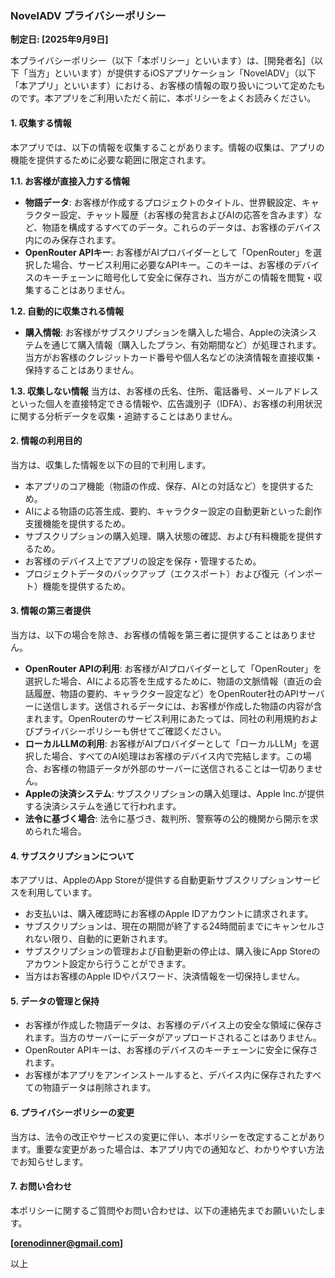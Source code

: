 ### NovelADV プライバシーポリシー

**制定日: [2025年9月9日]**

本プライバシーポリシー（以下「本ポリシー」といいます）は、[開発者名]（以下「当方」といいます）が提供するiOSアプリケーション「NovelADV」（以下「本アプリ」といいます）における、お客様の情報の取り扱いについて定めたものです。本アプリをご利用いただく前に、本ポリシーをよくお読みください。

#### 1. 収集する情報

本アプリでは、以下の情報を収集することがあります。情報の収集は、アプリの機能を提供するために必要な範囲に限定されます。

**1.1. お客様が直接入力する情報**
*   **物語データ**: お客様が作成するプロジェクトのタイトル、世界観設定、キャラクター設定、チャット履歴（お客様の発言およびAIの応答を含みます）など、物語を構成するすべてのデータ。これらのデータは、お客様のデバイス内にのみ保存されます。
*   **OpenRouter APIキー**: お客様がAIプロバイダーとして「OpenRouter」を選択した場合、サービス利用に必要なAPIキー。このキーは、お客様のデバイスのキーチェーンに暗号化して安全に保存され、当方がこの情報を閲覧・収集することはありません。

**1.2. 自動的に収集される情報**
*   **購入情報**: お客様がサブスクリプションを購入した場合、Appleの決済システムを通じて購入情報（購入したプラン、有効期間など）が処理されます。当方がお客様のクレジットカード番号や個人名などの決済情報を直接収集・保持することはありません。

**1.3. 収集しない情報**
当方は、お客様の氏名、住所、電話番号、メールアドレスといった個人を直接特定できる情報や、広告識別子（IDFA）、お客様の利用状況に関する分析データを収集・追跡することはありません。

#### 2. 情報の利用目的

当方は、収集した情報を以下の目的で利用します。
*   本アプリのコア機能（物語の作成、保存、AIとの対話など）を提供するため。
*   AIによる物語の応答生成、要約、キャラクター設定の自動更新といった創作支援機能を提供するため。
*   サブスクリプションの購入処理、購入状態の確認、および有料機能を提供するため。
*   お客様のデバイス上でアプリの設定を保存・管理するため。
*   プロジェクトデータのバックアップ（エクスポート）および復元（インポート）機能を提供するため。

#### 3. 情報の第三者提供

当方は、以下の場合を除き、お客様の情報を第三者に提供することはありません。

*   **OpenRouter APIの利用**:
    お客様がAIプロバイダーとして「OpenRouter」を選択した場合、AIによる応答を生成するために、物語の文脈情報（直近の会話履歴、物語の要約、キャラクター設定など）をOpenRouter社のAPIサーバーに送信します。送信されるデータには、お客様が作成した物語の内容が含まれます。OpenRouterのサービス利用にあたっては、同社の利用規約およびプライバシーポリシーも併せてご確認ください。
*   **ローカルLLMの利用**:
    お客様がAIプロバイダーとして「ローカルLLM」を選択した場合、すべてのAI処理はお客様のデバイス内で完結します。この場合、お客様の物語データが外部のサーバーに送信されることは一切ありません。
*   **Appleの決済システム**:
    サブスクリプションの購入処理は、Apple Inc.が提供する決済システムを通じて行われます。
*   **法令に基づく場合**:
    法令に基づき、裁判所、警察等の公的機関から開示を求められた場合。

#### 4. サブスクリプションについて

本アプリは、AppleのApp Storeが提供する自動更新サブスクリプションサービスを利用しています。
*   お支払いは、購入確認時にお客様のApple IDアカウントに請求されます。
*   サブスクリプションは、現在の期間が終了する24時間前までにキャンセルされない限り、自動的に更新されます。
*   サブスクリプションの管理および自動更新の停止は、購入後にApp Storeのアカウント設定から行うことができます。
*   当方はお客様のApple IDやパスワード、決済情報を一切保持しません。

#### 5. データの管理と保持

*   お客様が作成した物語データは、お客様のデバイス上の安全な領域に保存されます。当方のサーバーにデータがアップロードされることはありません。
*   OpenRouter APIキーは、お客様のデバイスのキーチェーンに安全に保存されます。
*   お客様が本アプリをアンインストールすると、デバイス内に保存されたすべての物語データは削除されます。

#### 6. プライバシーポリシーの変更

当方は、法令の改正やサービスの変更に伴い、本ポリシーを改定することがあります。重要な変更があった場合は、本アプリ内での通知など、わかりやすい方法でお知らせします。

#### 7. お問い合わせ

本ポリシーに関するご質問やお問い合わせは、以下の連絡先までお願いいたします。

**[orenodinner@gmail.com]**

以上
